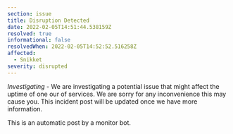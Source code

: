 ```yaml
---
section: issue
title: Disruption Detected
date: 2022-02-05T14:51:44.538159Z
resolved: true
informational: false
resolvedWhen: 2022-02-05T14:52:52.516258Z
affected:
  - Snikket
severity: disrupted
---
```

*Investigating* - We are investigating a potential issue that might affect the uptime of one our of services. We are sorry for any inconvenience this may cause you. This incident post will be updated once we have more information.

This is an automatic post by a monitor bot.
        